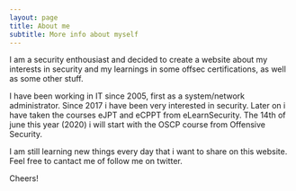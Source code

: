 ```yaml
---
layout: page
title: About me
subtitle: More info about myself
---
```


I am a security enthousiast and decided to create a website about my interests in security and my learnings in some offsec certifications, as well as some other stuff.

I have been working in IT since 2005, first as a system/network administrator.
Since 2017 i have been very interested in security. Later on i have taken the courses eJPT and eCPPT from eLearnSecurity.
The 14th of june this year (2020) i will start with the OSCP course from Offensive Security.

I am still learning new things every day that i want to share on this website.
Feel free to cantact me of follow me on twitter.

Cheers!
